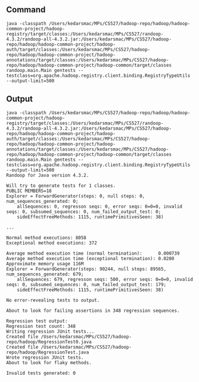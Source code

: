 ## Command

`java -classpath /Users/kedarsmac/MPs/CS527/hadoop-repo/hadoop/hadoop-common-project/hadoop-registry/target/classes:/Users/kedarsmac/MPs/CS527/randoop-4.3.2/randoop-all-4.3.2.jar:/Users/kedarsmac/MPs/CS527/hadoop-repo/hadoop/hadoop-common-project/hadoop-auth/target/classes:/Users/kedarsmac/MPs/CS527/hadoop-repo/hadoop/hadoop-common-project/hadoop-annotations/target/classes:/Users/kedarsmac/MPs/CS527/hadoop-repo/hadoop/hadoop-common-project/hadoop-common/target/classes randoop.main.Main gentests --testclass=org.apache.hadoop.registry.client.binding.RegistryTypeUtils --output-limit=500`

## Output

```
java -classpath /Users/kedarsmac/MPs/CS527/hadoop-repo/hadoop/hadoop-common-project/hadoop-registry/target/classes:/Users/kedarsmac/MPs/CS527/randoop-4.3.2/randoop-all-4.3.2.jar:/Users/kedarsmac/MPs/CS527/hadoop-repo/hadoop/hadoop-common-project/hadoop-auth/target/classes:/Users/kedarsmac/MPs/CS527/hadoop-repo/hadoop/hadoop-common-project/hadoop-annotations/target/classes:/Users/kedarsmac/MPs/CS527/hadoop-repo/hadoop/hadoop-common-project/hadoop-common/target/classes randoop.main.Main gentests --testclass=org.apache.hadoop.registry.client.binding.RegistryTypeUtils --output-limit=500
Randoop for Java version 4.3.2.

Will try to generate tests for 1 classes.
PUBLIC MEMBERS=18
Explorer = ForwardGenerator(steps: 0, null steps: 0, num_sequences_generated: 0;
    allSequences: 0, regresson seqs: 0, error seqs: 0=0=0, invalid seqs: 0, subsumed_sequences: 0, num_failed_output_test: 0;
    sideEffectFreeMethods: 1115, runtimePrimitivesSeen: 38)

...

Normal method executions: 8058
Exceptional method executions: 372

Average method execution time (normal termination):      0.000739
Average method execution time (exceptional termination): 0.0280
Approximate memory usage 116M
Explorer = ForwardGenerator(steps: 90244, null steps: 89565, num_sequences_generated: 679;
    allSequences: 679, regresson seqs: 500, error seqs: 0=0=0, invalid seqs: 0, subsumed_sequences: 0, num_failed_output_test: 179;
    sideEffectFreeMethods: 1115, runtimePrimitivesSeen: 38)

No error-revealing tests to output.

About to look for failing assertions in 348 regression sequences.

Regression test output:
Regression test count: 348
Writing regression JUnit tests...
Created file /Users/kedarsmac/MPs/CS527/hadoop-repo/hadoop/RegressionTest0.java
Created file /Users/kedarsmac/MPs/CS527/hadoop-repo/hadoop/RegressionTest.java
Wrote regression JUnit tests.
About to look for flaky methods.

Invalid tests generated: 0
```
